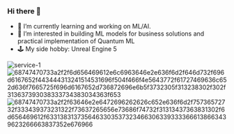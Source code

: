 ### Hi there 👋

- 🌱 I’m currently learning and working on ML/AI.
- 🔭 I’m interested in building ML models for business solutions and practical implementation of Quantum ML
- 🕹️ My side hobby: Unreal Engine 5

![service-1](https://github.com/user-attachments/assets/36aadb42-5675-4c11-96f4-20be448d311f)
![68747470733a2f2f6d656469612e6c6963646e2e636f6d2f646d732f696d6167652f443444313241514531696f504f466f4e5643772f61727469636c652d636f7665725f696d6167652d736872696e6b5f3732305f313238302f302f313637393038333734383034363f653](https://github.com/user-attachments/assets/65ff1c07-c7b7-4a16-9b15-cf77d6cd294b)
![68747470733a2f2f63646e2e6472696262626c652e636f6d2f75736572732f333439373231322f73637265656e73686f74732f31313437363831302f6d656469612f63313831373564633035373234663063393333666138663439623266663837352e676966](https://github.com/user-attachments/assets/4dec20f3-3eb4-4e16-b9f9-10c2facfab2b)
